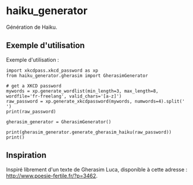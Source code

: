 # haiku_generator

Génération de Haiku.

## Exemple d'utilisation

Exemple d'utilisation :

```
import xkcdpass.xkcd_password as xp
from haiku_generator.gherasim import GherasimGenerator

# get a XKCD password
mywords = xp.generate_wordlist(min_length=3, max_length=8, wordfile='fr-freelang', valid_chars='[a-z]')
raw_password = xp.generate_xkcdpassword(mywords, numwords=4).split(' ')
print(raw_password)

gherasim_generator = GherasimGenerator()

print(gherasim_generator.generate_gherasim_haiku(raw_password))
print()

```

## Inspiration

Inspiré librement d'un texte de Gherasim Luca, disponible à cette adresse : http://www.poesie-fertile.fr/?p=3462.


